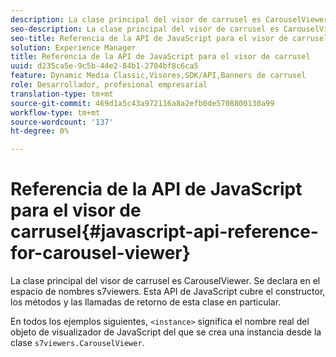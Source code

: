 ```yaml
---
description: La clase principal del visor de carrusel es CarouselViewer. Se declara en el espacio de nombres s7viewers. Esta API de JavaScript cubre el constructor, los métodos y las llamadas de retorno de esta clase en particular.
seo-description: La clase principal del visor de carrusel es CarouselViewer. Se declara en el espacio de nombres s7viewers. Esta API de JavaScript cubre el constructor, los métodos y las llamadas de retorno de esta clase en particular.
seo-title: Referencia de la API de JavaScript para el visor de carrusel
solution: Experience Manager
title: Referencia de la API de JavaScript para el visor de carrusel
uuid: d235ca5e-9c5b-44e2-84b1-2704bf8c6ca5
feature: Dynamic Media Classic,Visores,SDK/API,Banners de carrusel
role: Desarrollador, profesional empresarial
translation-type: tm+mt
source-git-commit: 469d1a5c43a972116a8a2efb0de5708800130a99
workflow-type: tm+mt
source-wordcount: '137'
ht-degree: 0%

---
```



# Referencia de la API de JavaScript para el visor de carrusel{#javascript-api-reference-for-carousel-viewer}

La clase principal del visor de carrusel es CarouselViewer. Se declara en el espacio de nombres s7viewers. Esta API de JavaScript cubre el constructor, los métodos y las llamadas de retorno de esta clase en particular.

En todos los ejemplos siguientes, `<instance>` significa el nombre real del objeto de visualizador de JavaScript del que se crea una instancia desde la clase `s7viewers.CarouselViewer`.
